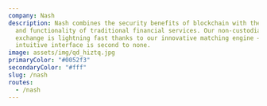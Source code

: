 ```yaml
---
company: Nash
description: Nash combines the security benefits of blockchain with the speed
  and functionality of traditional financial services. Our non-custodial
  exchange is lightning fast thanks to our innovative matching engine – and our
  intuitive interface is second to none.
image: assets/img/qd_hiztq.jpg
primaryColor: "#0052f3"
secondaryColor: "#fff"
slug: /nash
routes: 
  - /nash
---
```


